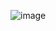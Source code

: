 ![image](https://github.com/AakashHelloworld/local-video-player/assets/94972492/b989f1fb-a6da-4945-b1c9-3031217e075f)


